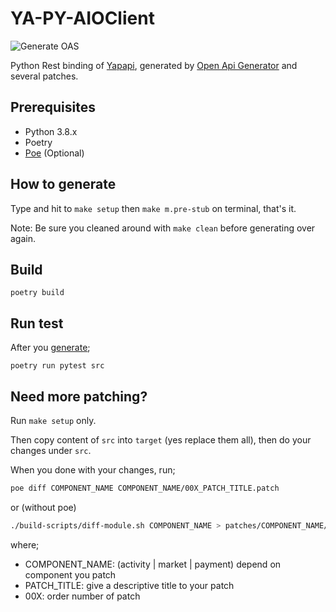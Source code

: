 # YA-PY-AIOClient

![Generate OAS](https://github.com/golemfactory/ya-py-aioclient/workflows/Generate%20OAS/badge.svg?branch=master)

Python Rest binding of [Yapapi](https://github.com/golemfactory/yapapi), generated by [Open Api Generator](https://github.com/OpenAPITools/openapi-generator/) and several patches.

## Prerequisites
- Python 3.8.x
- Poetry
- [Poe](https://github.com/nat-n/poethepoet/blob/e8451601c81a2dfd6066cd02116f07fd7172625b/README.rst) (Optional)

## How to generate

Type and hit to `make setup` then `make m.pre-stub` on terminal, that's it.

Note: Be sure you cleaned around with `make clean` before generating over again.

## Build
`poetry build`

## Run test

After you [generate](#how-to-generate);

`poetry run pytest src`

## Need more patching?

Run `make setup` only.

Then copy content of `src` into `target` (yes replace them all), then do your changes under `src`. 

When you done with your changes, run;
```bash
poe diff COMPONENT_NAME COMPONENT_NAME/00X_PATCH_TITLE.patch
```
or (without poe)
```bash
./build-scripts/diff-module.sh COMPONENT_NAME > patches/COMPONENT_NAME/00X_PATCH_TITLE.patch
```
where;

- COMPONENT_NAME: (activity | market | payment) depend on component you patch
- PATCH_TITLE: give a descriptive title to your patch
- 00X: order number of patch
